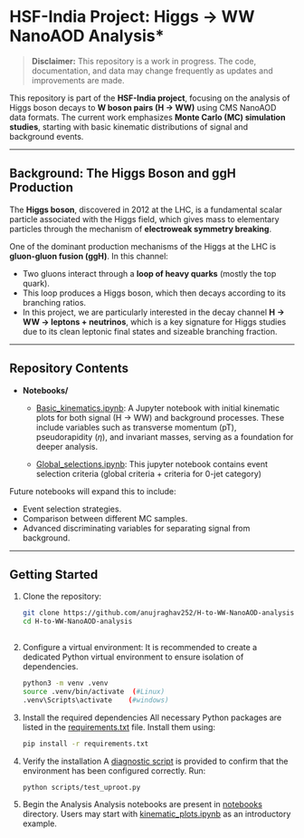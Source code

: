 # HSF-India Project: Higgs → WW NanoAOD Analysis*

>**Disclaimer:** This repository is a work in progress. The code, documentation, and data may change frequently as updates and improvements are made.


This repository is part of the **HSF-India project**, focusing on the analysis of Higgs boson decays to **W boson pairs (H $\to$ WW)** using CMS NanoAOD data formats. The current work emphasizes **Monte Carlo (MC) simulation studies**, starting with basic kinematic distributions of signal and background events.

---

## Background: The Higgs Boson and ggH Production

The **Higgs boson**, discovered in 2012 at the LHC, is a fundamental scalar particle associated with the Higgs field, which gives mass to elementary particles through the mechanism of **electroweak symmetry breaking**.  

One of the dominant production mechanisms of the Higgs at the LHC is **gluon-gluon fusion (ggH)**. In this channel:  

- Two gluons interact through a **loop of heavy quarks** (mostly the top quark).  
- This loop produces a Higgs boson, which then decays according to its branching ratios.  
- In this project, we are particularly interested in the decay channel **H $\to$ WW $\to$ leptons + neutrinos**, which is a key signature for Higgs studies due to its clean leptonic final states and sizeable branching fraction.  

---

## Repository Contents

- **Notebooks/**  
  - [Basic_kinematics.ipynb](notebooks/Kinematic_plots.ipynb): A Jupyter notebook with initial kinematic plots for both signal (H $\to$ WW) and background processes. These include variables such as transverse momentum (pT), pseudorapidity ($\eta$), and invariant masses, serving as a foundation for deeper analysis.  

  -  [Global_selections.ipynb](notebooks/Global_selection.ipynb): This jupyter notebook contains event selection criteria (global criteria + criteria for 0-jet category)

Future notebooks will expand this to include:  
- Event selection strategies.  
- Comparison between different MC samples.  
- Advanced discriminating variables for separating signal from background.  

---

## Getting Started

1. Clone the repository:  
   ```bash
   git clone https://github.com/anujraghav252/H-to-WW-NanoAOD-analysis.git
   cd H-to-WW-NanoAOD-analysis
  
2. Configure a virtual environment:
   It is recommended to create a dedicated Python virtual environment to ensure isolation of dependencies.

   ```bash
   python3 -m venv .venv
   source .venv/bin/activate  (#Linux)
   .venv\Scripts\activate    (#windows)

3. Install the required dependencies
   All necessary Python packages are listed in the [requirements.txt](requirements.txt) file. Install them using:

   ```bash 
   pip install -r requirements.txt

4. Verify the installation
   A [diagnostic script](scripts/test_uproot.py) is provided to confirm that the environment has been configured correctly. Run:
   ```bash 
   python scripts/test_uproot.py 

5. Begin the Analysis
   Analysis notebooks are present in [notebooks](notebooks) directory. Users may start with [kinematic_plots.ipynb](notebooks/Kinematic_plots.ipynb) as an introductory example.
 
